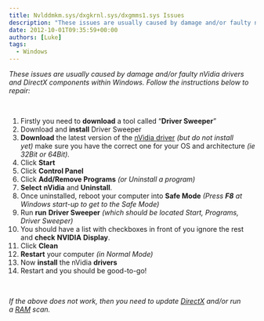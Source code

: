 ```yaml
---
title: Nvlddmkm.sys/dxgkrnl.sys/dxgmms1.sys Issues
description: "These issues are usually caused by damage and/or faulty nVidia drivers and DirectX components within Windows. Follow the instructions below to repair:"
date: 2012-10-01T09:35:59+00:00
authors: [Luke]
tags:
  - Windows
---
```

_These issues are usually caused by damage and/or faulty nVidia drivers and DirectX components within Windows. Follow the instructions below to repair:_

&nbsp;

<ol start="1">
  <li>
    Firstly you need to <strong>download</strong> a tool called “<strong>Driver Sweeper</strong>”
  </li>
  <li>
    Download and <strong>install</strong> Driver Sweeper
  </li>
  <li>
    <strong>Download</strong> the latest version of the <a title="nVidia English Drivers" href="http://www.nvidia.com/Download/index.aspx?lang=en-us" target="_blank">nVidia driver</a> <em>(but do not install yet)</em> make sure you have the correct one for your OS and architecture <em>(ie 32Bit or 64Bit).</em>
  </li>
  <li>
    Click <strong>Start</strong>
  </li>
  <li>
    Click <strong>Control Panel</strong>
  </li>
  <li>
    Click <strong>Add/Remove Programs</strong> <em>(or Uninstall a program)</em>
  </li>
  <li>
    <strong>Select</strong> <strong>nVidia</strong> and <strong>Uninstall</strong>.
  </li>
  <li>
    Once uninstalled, reboot your computer into <strong>Safe Mode</strong> <em>(Press <strong>F8</strong> at Windows start-up to get to the Safe Mode)</em>
  </li>
  <li>
    Run <strong>run</strong> <strong>Driver Sweeper</strong> <em>(which should be located Start, Programs, Driver Sweeper)</em>
  </li>
  <li>
    You should have a list with checkboxes in front of you ignore the rest and <strong>check</strong> <strong>NVIDIA</strong> <strong>Display</strong>.
  </li>
  <li>
    Click <strong>Clean</strong>
  </li>
  <li>
    <strong>Restart</strong> your computer <em>(in Normal Mode)</em>
  </li>
  <li>
    Now <strong>install</strong> the nVidia <strong>drivers</strong>
  </li>
  <li>
    Restart and you should be good-to-go!
  </li>
</ol>

&nbsp;

_If the above does not work, then you need to update <a title="DirectX " href="http://www.microsoft.com/en-us/download/details.aspx?id=35" target="_blank">DirectX</a> and/or run a <a title="Memtest x86" href="http://www.memtest.org/#downiso" target="_blank">RAM</a> scan._